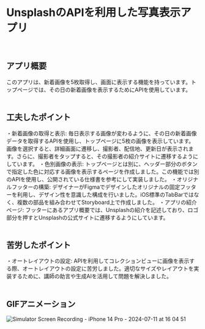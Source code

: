 # UnsplashのAPIを利用した写真表示アプリ
<br>

## アプリ概要
このアプリは、新着画像を5枚取得し、画面に表示する機能を持っています。トップページでは、その日の新着画像を表示するためにAPIを使用しています。
<br><br>

## 工夫したポイント
・新着画像の取得と表示: 毎日表示する画像が変わるように、その日の新着画像データを取得するAPIを使用し、トップページに5枚の画像を表示しています。画像を選択すると、詳細画面に遷移し、撮影者、配信地、更新日が表示されます。さらに、撮影者をタップすると、その撮影者の紹介サイトに遷移するようにしています。
・色別画像の表示: トップページとは別に、ヘッダー部分のボタンで指定した色に対応する画像を表示するページを作成しました。この機能では別のAPIを使用し、公開されている仕様書を参考にして実装しました。
・オリジナルフッターの構築: デザイナーがFigmaでデザインしたオリジナルの固定フッターを利用し、デザイン性を意識した構成を行いました。iOS標準のTabBarではなく、複数の部品を組み合わせてStoryboard上で作成しました。
・アプリの紹介ページ: フッターにあるアプリ概要では、Unsplashの紹介を記述しており、ロゴ部分を押すとUnsplashの公式サイトに遷移するようにしています。
<br><br>

## 苦労したポイント
・オートレイアウトの設定: APIを利用してコレクションビューに画像を表示する際、オートレイアウトの設定に苦労しました。適切なサイズやレイアウトを実装するために、講師の助言や生成AIを活用して問題を解決しました。
<br><br>

## GIFアニメーション
![Simulator Screen Recording - iPhone 14 Pro - 2024-07-11 at 16 04 51](https://github.com/tatis-good/WallpaperApp/assets/168057177/15e8ec74-fba6-4961-97d1-c9a4c4abc12a)
